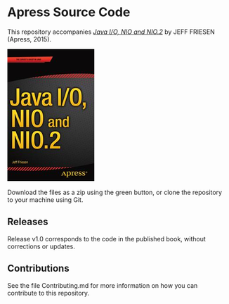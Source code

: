 # Apress Source Code

This repository accompanies [*Java I/O, NIO and NIO.2*](http://www.apress.com/9781484215661) by JEFF FRIESEN (Apress, 2015).

![Cover image](9781484215661.jpg)

Download the files as a zip using the green button, or clone the repository to your machine using Git.

## Releases

Release v1.0 corresponds to the code in the published book, without corrections or updates.

## Contributions

See the file Contributing.md for more information on how you can contribute to this repository.

